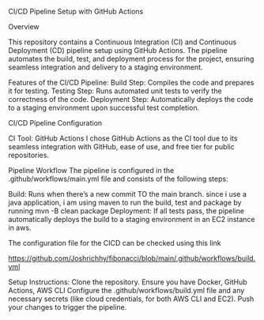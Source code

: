 CI/CD Pipeline Setup with GitHub Actions

Overview

This repository contains a Continuous Integration (CI) and Continuous Deployment (CD) pipeline setup using GitHub Actions. The pipeline automates the build, test, and deployment process for the project, ensuring seamless integration and delivery to a staging environment.

Features of the CI/CD Pipeline:
Build Step: Compiles the code and prepares it for testing.
Testing Step: Runs automated unit tests to verify the correctness of the code.
Deployment Step: Automatically deploys the code to a staging environment upon successful test completion.

CI/CD Pipeline Configuration

CI Tool: GitHub Actions
I chose GitHub Actions as the CI tool due to its seamless integration with GitHub, ease of use, and free tier for public repositories.

Pipeline Workflow
The pipeline is configured in the .github/workflows/main.yml file and consists of the following steps:

Build:
Runs when there’s a new commit TO the main branch.
since i use a java application, i am using maven to run the build, test and package by running
mvn -B clean package
Deployment:
If all tests pass, the pipeline automatically deploys the build to a staging environment in an EC2 instance in aws.

The configuration file for the CICD can be checked using this link

https://github.com/Joshrichhy/fibonacci/blob/main/.github/workflows/build.yml

Setup Instructions:
Clone the repository.
Ensure you have Docker, GitHub Actions, AWS CLI
Configure the .github/workflows/build.yml file and any necessary secrets (like cloud credentials, for both AWS CLI and EC2).
Push your changes to trigger the pipeline.

